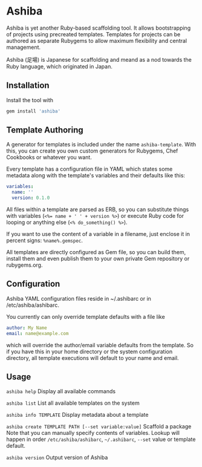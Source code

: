 # Ashiba

Ashiba is yet another Ruby-based scaffolding tool. It allows bootstrapping of
projects using precreated templates. Templates for projects can be authored
as separate Rubygems to allow maximum flexibility and central management.

Ashiba (足場) is Japanese for scaffolding and meand as a nod towards the
Ruby language, which originated in Japan.

## Installation

Install the tool with

```bash
gem install 'ashiba'
```

## Template Authoring

A generator for templates is included under the name `ashiba-template`. With
this, you can create you own custom generators for Rubygems, Chef Cookbooks
or whatever you want.

Every template has a configuration file in YAML which states some metadata
along with the template's variables and their defaults like this:

```yaml
variables:
  name: ''
  version: 0.1.0
```

All files within a template are parsed as ERB, so you can substitute
things with variables (`<%= name + ' ' + version %>`) or execute Ruby code for
looping or anything else (`<% do_something() %>`).

If you want to use the content of a variable in a filename, just enclose it in
percent signs: `%name%.gemspec`.

All templates are directly configured as Gem file, so you can build them,
install them and even publish them to your own private Gem repository or
rubygems.org.

## Configuration

Ashiba YAML configuration files reside in ~/.ashibarc or in /etc/ashiba/ashibarc.

You currently can only override template defaults with a file like

```yaml
author: My Name
email: name@example.com
```

which will override the author/email variable defaults from the template. So if
you have this in your home directory or the system configuration directory,
all template executions will default to your name and email.

## Usage

`ashiba help` Display all available commands

`ashiba list` List all available templates on the system

`ashiba info TEMPLATE` Display metadata about a template

`ashiba create TEMPLATE PATH [--set variable:value]` Scaffold a package
Note that you can manually specify contents of variables. Lookup will happen
in order `/etc/ashiba/ashibarc`, `~/.ashibarc`, `--set` value or template
default.

`ashiba version` Output version of Ashiba
